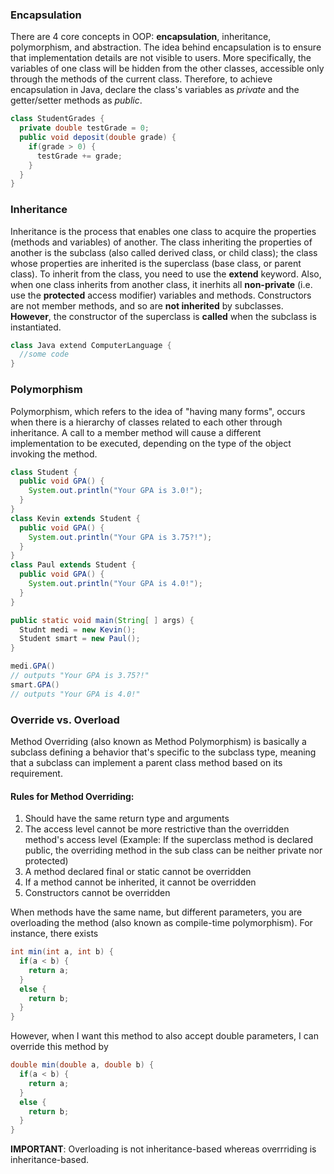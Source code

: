 ### Encapsulation
There are 4 core concepts in OOP: **encapsulation**, inheritance, polymorphism, and abstraction.
The idea behind encapsulation is to ensure that implementation details are not visible to users. More specifically, the variables of one class will be hidden from the other classes, accessible only through the methods of the current class. Therefore, to achieve encapsulation in Java, declare the class's variables as *private* and the getter/setter methods as *public*. 

```java
class StudentGrades {
  private double testGrade = 0;
  public void deposit(double grade) {
    if(grade > 0) {
      testGrade += grade;
    }
  }
}
```

### Inheritance
Inheritance is the process that enables one class to acquire the properties (methods and variables) of another. The class inheriting the properties of another is the subclass (also called derived class, or child class); the class whose properties are inherited is the superclass (base class, or parent class). To inherit from the class, you need to use the **extend** keyword. Also, when one class inherits from another class, it inerhits all **non-private** (i.e. use the **protected** access modifier) variables and methods. Constructors are not member methods, and so are **not inherited** by subclasses. **However**, the constructor of the superclass is **called** when the subclass is instantiated. 

```java
class Java extend ComputerLanguage {
  //some code
}
```

### Polymorphism 
Polymorphism, which refers to the idea of "having many forms", occurs when there is a hierarchy of classes related to each other through inheritance. A call to a member method will cause a different implementation to be executed, depending on the type of the object invoking the method.

```java
class Student {
  public void GPA() {
    System.out.println("Your GPA is 3.0!");
  }
}
class Kevin extends Student { 
  public void GPA() {
    System.out.println("Your GPA is 3.75?!");
  }
}
class Paul extends Student {
  public void GPA() { 
    System.out.println("Your GPA is 4.0!");
  }
}

public static void main(String[ ] args) {
  Studnt medi = new Kevin();
  Student smart = new Paul();
}

medi.GPA() 
// outputs "Your GPA is 3.75?!"
smart.GPA() 
// outputs "Your GPA is 4.0!"
```
### Override vs. Overload 
Method Overriding (also known as Method Polymorphism) is basically a subclass defining a behavior that's specific to the subclass type, meaning that a subclass can implement a parent class method based on its requirement.

#### Rules for Method Overriding:
1. Should have the same return type and arguments
2. The access level cannot be more restrictive than the overridden method's access level (Example: If the superclass method is declared public, the overriding method in the sub class can be neither private nor protected)
3. A method declared final or static cannot be overridden
4. If a method cannot be inherited, it cannot be overridden
5. Constructors cannot be overridden

When methods have the same name, but different parameters, you are overloading the method (also known as compile-time polymorphism). 
For instance, there exists 
```java
int min(int a, int b) {
  if(a < b) {
    return a;
  }
  else {
    return b;
  }
}
```
However, when I want this method to also accept double parameters, I can override this method by 
```java
double min(double a, double b) {
  if(a < b) {
    return a;
  }
  else {
    return b;
  }
}
```
**IMPORTANT**: Overloading is not inheritance-based whereas overrriding is inheritance-based. 
